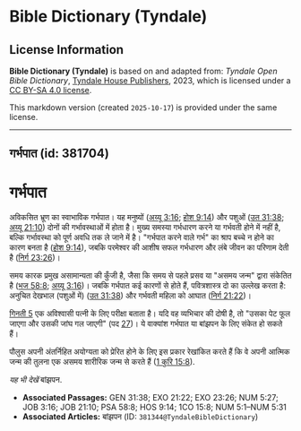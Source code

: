 # Bible Dictionary (Tyndale)

## License Information

**Bible Dictionary (Tyndale)** is based on and adapted from: _Tyndale Open Bible Dictionary_, [Tyndale House Publishers](https://tyndaleopenresources.com/), 2023, which is licensed under a [CC BY-SA 4.0 license](https://creativecommons.org/licenses/by-sa/4.0/legalcode.en).

This markdown version (created `2025-10-17`) is provided under the same license.



--------------------------------

## गर्भपात (id: 381704)

गर्भपात
=======

अविकसित भ्रूण का स्वाभाविक गर्भपात। यह मनुष्यों ([अय्यू 3:16](https://ref.ly/Job3:16); [होश 9:14](https://ref.ly/Hos9:14)) और पशुओं ([उत 31:38](https://ref.ly/Gen31:38); [अय्यू 21:10](https://ref.ly/Job21:10)) दोनों की गर्भावस्थाओं में होता है। मुख्य समस्या गर्भधारण करने या गर्भवती होने में नहीं है, बल्कि गर्भावस्था को पूर्ण अवधि तक ले जाने में है। "गर्भपात करने वाले गर्भ" का श्राप बच्चे न होने का कारण बनता है ([होश 9:14](https://ref.ly/Hos9:14)), जबकि परमेश्वर की आशीष सफल गर्भधारण और लंबे जीवन का परिणाम देती है ([निर्ग 23:26](https://ref.ly/Exod23:26))।

समय कारक प्रमुख असामान्यता की कुँजी है, जैसा कि समय से पहले प्रसव या "असमय जन्म" द्वारा संकेतित है ([भज 58:8](https://ref.ly/Ps58:8); [अय्यू 3:16](https://ref.ly/Job3:16))। जबकि गर्भपात कई कारणों से होते हैं, पवित्रशास्त्र दो का उल्लेख करता है: अनुचित देखभाल (पशुओं में) ([उत 31:38](https://ref.ly/Gen31:38)) और गर्भवती महिला को आघात ([निर्ग 21:22](https://ref.ly/Exod21:22))।

[गिनती 5](https://ref.ly/Num5:1-Num5:31) एक अविश्वासी पत्नी के लिए परीक्षा बताता है। यदि वह व्यभिचार की दोषी है, तो "उसका पेट फूल जाएगा और उसकी जांघ गल जाएगी" (पद [27](https://ref.ly/Num5:27))। ये वाक्यांश गर्भपात या बांझपन के लिए संकेत हो सकते हैं।

पौलुस अपनी अंतर्निहित अयोग्यता को प्रेरित होने के लिए इस प्रकार रेखांकित करते हैं कि वे अपनी आत्मिक जन्म की तुलना एक असमय शारीरिक जन्म से करते हैं ([1 कुरि 15:8](https://ref.ly/1Cor15:8)).

*यह भी देखें* बांझपन.

* **Associated Passages:** GEN 31:38; EXO 21:22; EXO 23:26; NUM 5:27; JOB 3:16; JOB 21:10; PSA 58:8; HOS 9:14; 1CO 15:8; NUM 5:1–NUM 5:31
* **Associated Articles:** बांझपन (ID: `381344@TyndaleBibleDictionary`)

